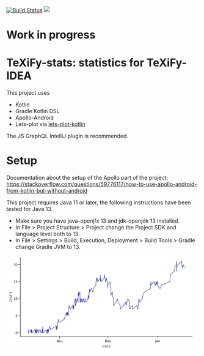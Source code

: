 [![Build Status](https://travis-ci.com/PHPirates/TeXiFy-stats.svg?branch=master)](https://travis-ci.com/PHPirates/TeXiFy-stats)
![](https://github.com/PHPirates/texify-stats/workflows/GitHub%20Action/badge.svg?branch=master)

# Work in progress

# TeXiFy-stats: statistics for TeXiFy-IDEA

This project uses
* Kotlin
* Gradle Kotlin DSL
* Apollo-Android
* Lets-plot via [lets-plot-kotlin](https://github.com/JetBrains/lets-plot-kotlin)

The JS GraphQL IntelliJ plugin is recommended.

# Setup

Documentation about the setup of the Apollo part of the project: https://stackoverflow.com/questions/59776117/how-to-use-apollo-android-from-kotlin-but-without-android

This project requires Java 11 or later, the following instructions have been tested for Java 13.
* Make sure you have java-openjfx 13 and jdk-openjdk 13 installed.
* In File > Project Structure > Project change the Project SDK and language level both to 13.
* In File > Settings > Build, Execution, Deployment > Build Tools > Gradle change Gradle JVM to 13.

![](figures/lineplot-100-issues.png)